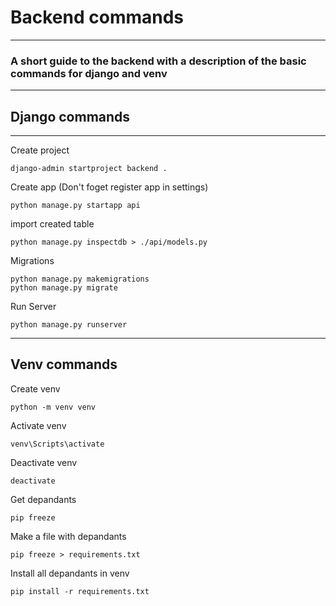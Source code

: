 # Backend commands

***

### A short guide to the backend with a description of the basic commands for django and venv

***

## Django commands

***
Create project

```
django-admin startproject backend .
```
Create app (Don't foget register app in settings)

```
python manage.py startapp api
```

import created table

```
python manage.py inspectdb > ./api/models.py
```

Migrations

```
python manage.py makemigrations
python manage.py migrate
```
Run Server

```
python manage.py runserver
```

***

## Venv commands

Create venv

```
python -m venv venv
```
Activate venv

```
venv\Scripts\activate
```
Deactivate venv

```
deactivate
```
Get depandants

```
pip freeze
```
Make a file with depandants

```
pip freeze > requirements.txt
```
Install all depandants in venv

```
pip install -r requirements.txt
```
